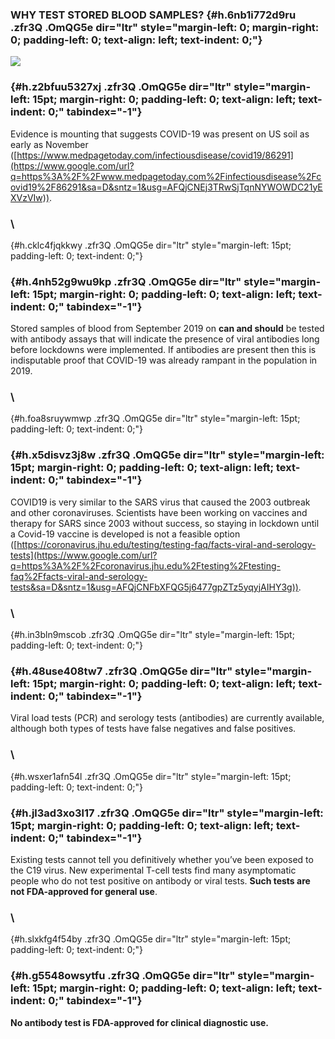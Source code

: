 
### **WHY TEST STORED BLOOD SAMPLES?** {#h.6nb1i772d9ru .zfr3Q .OmQG5e dir="ltr" style="margin-left: 0; margin-right: 0; padding-left: 0; text-align: left; text-indent: 0;"}

[![](https://lh4.googleusercontent.com/n46qRpf2O3axiHlzwNmCbdOR01LctNZubzfjOUasm33s0rW_qV0PXjpkdGAsdZtEMbxScHAU-ytimghIOOZXuRYqq0CYjc_OtVozd7P3f14wiHVmxOM=w1280)](https://www.google.com/url?q=https%3A%2F%2Fredcap.med.usc.edu%2Fsurveys%2F%3Fs%3DJ7KEL4YTKT&sa=D&sntz=1&usg=AFQjCNGgmJPVlIxKzdq9Pd16K5HC0kstRQ)

###  {#h.z2bfuu5327xj .zfr3Q .OmQG5e dir="ltr" style="margin-left: 15pt; margin-right: 0; padding-left: 0; text-align: left; text-indent: 0;" tabindex="-1"}

[](#h.z2bfuu5327xj)

Evidence is mounting that suggests COVID-19 was present on US soil as
early as November
([https://www.medpagetoday.com/infectiousdisease/covid19/86291](https://www.google.com/url?q=https%3A%2F%2Fwww.medpagetoday.com%2Finfectiousdisease%2Fcovid19%2F86291&sa=D&sntz=1&usg=AFQjCNEj3TRwSjTqnNYWOWDC21yEXVzVIw)).

### \
 {#h.cklc4fjqkkwy .zfr3Q .OmQG5e dir="ltr" style="margin-left: 15pt; padding-left: 0; text-indent: 0;"}

###  {#h.4nh52g9wu9kp .zfr3Q .OmQG5e dir="ltr" style="margin-left: 15pt; margin-right: 0; padding-left: 0; text-align: left; text-indent: 0;" tabindex="-1"}

[](#h.4nh52g9wu9kp)

Stored samples of blood from September 2019 on **can and should** be
tested with antibody assays that will indicate the presence of viral
antibodies long before lockdowns were implemented. If antibodies are
present then this is indisputable proof that COVID-19 was already
rampant in the population in 2019.

### \
 {#h.foa8sruywmwp .zfr3Q .OmQG5e dir="ltr" style="margin-left: 15pt; padding-left: 0; text-indent: 0;"}

###  {#h.x5disvz3j8w .zfr3Q .OmQG5e dir="ltr" style="margin-left: 15pt; margin-right: 0; padding-left: 0; text-align: left; text-indent: 0;" tabindex="-1"}

[](#h.x5disvz3j8w)

COVID19 is very similar to the SARS virus that caused the 2003 outbreak
and other coronaviruses. Scientists have been working on vaccines and
therapy for SARS since 2003 without success, so staying in lockdown
until a Covid-19 vaccine is developed is not a feasible option
([https://coronavirus.jhu.edu/testing/testing-faq/facts-viral-and-serology-tests](https://www.google.com/url?q=https%3A%2F%2Fcoronavirus.jhu.edu%2Ftesting%2Ftesting-faq%2Ffacts-viral-and-serology-tests&sa=D&sntz=1&usg=AFQjCNFbXFQG5j6477gpZTz5yqyjAIHY3g)).

### \
 {#h.in3bln9mscob .zfr3Q .OmQG5e dir="ltr" style="margin-left: 15pt; padding-left: 0; text-indent: 0;"}

###  {#h.48use408tw7 .zfr3Q .OmQG5e dir="ltr" style="margin-left: 15pt; margin-right: 0; padding-left: 0; text-align: left; text-indent: 0;" tabindex="-1"}

[](#h.48use408tw7)

Viral load tests (PCR) and serology tests (antibodies) are currently
available, although both types of tests have false negatives and false
positives.

### \
 {#h.wsxer1afn54l .zfr3Q .OmQG5e dir="ltr" style="margin-left: 15pt; padding-left: 0; text-indent: 0;"}

###  {#h.jl3ad3xo3l17 .zfr3Q .OmQG5e dir="ltr" style="margin-left: 15pt; margin-right: 0; padding-left: 0; text-align: left; text-indent: 0;" tabindex="-1"}

[](#h.jl3ad3xo3l17)

Existing tests cannot tell you definitively whether you’ve been exposed
to the C19 virus. New experimental T-cell tests find many asymptomatic
people who do not test positive on antibody or viral tests. **Such tests
are not FDA-approved for general use**.

### \
 {#h.slxkfg4f54by .zfr3Q .OmQG5e dir="ltr" style="margin-left: 15pt; padding-left: 0; text-indent: 0;"}

###  {#h.g5548owsytfu .zfr3Q .OmQG5e dir="ltr" style="margin-left: 15pt; margin-right: 0; padding-left: 0; text-align: left; text-indent: 0;" tabindex="-1"}

[](#h.g5548owsytfu)

**No antibody test is FDA-approved for clinical diagnostic use.**

